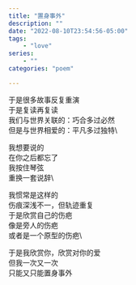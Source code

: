 ```yaml
---
title: "置身事外"
description: ""
date: "2022-08-10T23:54:56-05:00"
tags: 
    - "love"
series: 
    - ""
categories: "poem"

---
```

于是很多故事反复重演\
于是复读再复读\
我们与世界关联的：巧合多过必然\
但是与世界相爱的：平凡多过独特\

我想要说的\
在你之后都忘了\
我按住琴弦\
重换一套说辞\

我惯常是这样的\
伤痕深浅不一，但轨迹重复\
于是欣赏自己的伤疤\
像是旁人的伤疤\
或者是一个原型的伤疤\

于是我欣赏你，欣赏对你的爱\
但我一次又一次\
只能又只能置身事外
